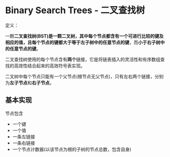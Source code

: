 # Binary Search Trees - 二叉查找树

定义：

一颗**二叉查找树(BST)**是一颗二叉树，其中每个节点都含有一个可进行比较的键及相应的值，且每个节点的键都**大于等于左子树中的任意节点的键**，而**小于右子树中的任意节点的键**。

二叉查找树使用的每个节点含有**两个**链接，它是将链表插入的灵活性和有序数组查找的高效性结合起来的高效符号表实现。

二叉树中每个节点只能有一个父节点(根节点无父节点)，只有左右两个链接，分别为**左子节点**和**右子节点**。

## 基本实现

节点包含

- 一个键
- 一个值
- 一条左链接
- 一条右链接
- 一个节点计数器(以该节点为根的子树的节点总数，包含自身)
